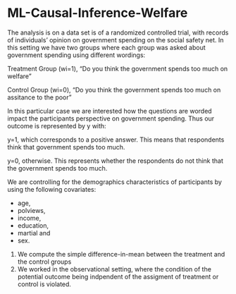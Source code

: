 # ML-Causal-Inference-Welfare

The analysis is on a data set is of a randomized controlled trial, with records of individuals’ opinion on government spending on the social safety net. In this setting we have two groups where each group was asked about government spending using different wordings:

Treatment Group (wi=1), “Do you think the government spends too much on welfare”

Control Group (wi=0), “Do you think the government spends too much on assitance to the poor”

In this particular case we are interested how the questions are worded impact the participants perspective on government spending. Thus our outcome is represented by y
with:

y=1, which corresponds to a positive answer. This means that respondents think that government spends too much.

y=0, otherwise. This represents whether the respondents do not think that the government spends too much.

We are controlling for the demographics characteristics of participants by using the following covariates:

* age,
* polviews,
* income,
* education,
* martial and
* sex.

1) We compute the simple difference-in-mean between the treatment and the control groups
2) We worked in the observational setting, where the condition of the potential outcome being indpendent of the assigment of treatment or control is violated. 
